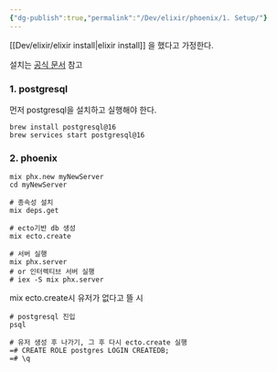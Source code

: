 ```yaml
---
{"dg-publish":true,"permalink":"/Dev/elixir/phoenix/1. Setup/"}
---
```


[[Dev/elixir/elixir install\|elixir install]] 을 했다고 가정한다.

설치는 [공식 문서](https://hexdocs.pm/phoenix/installation.html) 참고 
### 1. postgresql
먼저 postgresql을 설치하고 실행해야 한다.

```shell
brew install postgresql@16
brew services start postgresql@16

```

### 2. phoenix
```shell
mix phx.new myNewServer
cd myNewServer

# 종속성 설치 
mix deps.get

# ecto기반 db 생성 
mix ecto.create

# 서버 실행
mix phx.server
# or 인터렉티브 서버 실행
# iex -S mix phx.server
```

mix ecto.create시 유저가 없다고 뜰 시
```shell
# postgresql 진입
psql

# 유저 생성 후 나가기, 그 후 다시 ecto.create 실행
=# CREATE ROLE postgres LOGIN CREATEDB;
=# \q
```